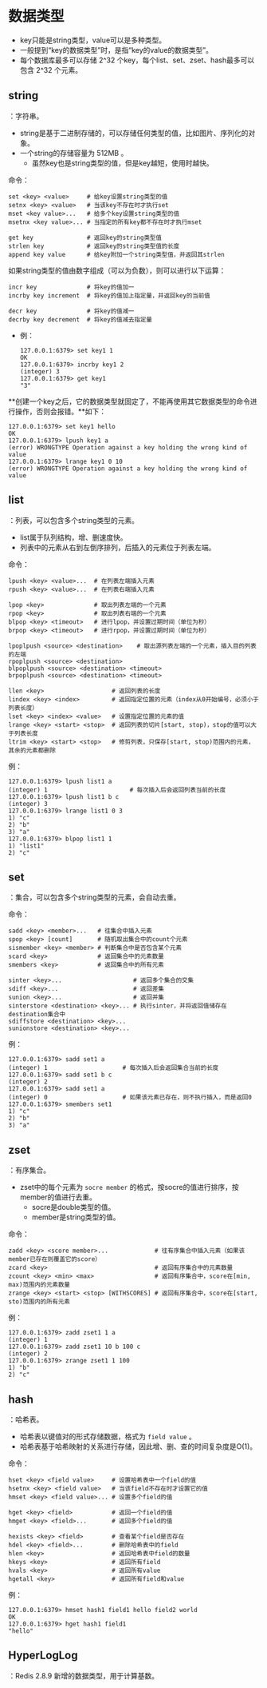 
# 数据类型

- key只能是string类型，value可以是多种类型。
- 一般提到“key的数据类型”时，是指“key的value的数据类型”。
- 每个数据库最多可以存储 2^32 个key，每个list、set、zset、hash最多可以包含 2^32 个元素。

## string

：字符串。
- string是基于二进制存储的，可以存储任何类型的值，比如图片、序列化的对象。
- 一个string的存储容量为 512MB 。
  - 虽然key也是string类型的值，但是key越短，使用时越快。

命令：
```
set <key> <value>     # 给key设置string类型的值
setnx <key> <value>   # 当该key不存在时才执行set
mset <key value>...   # 给多个key设置string类型的值
msetnx <key value>... # 当指定的所有key都不存在时才执行mset

get key               # 返回key的string类型值
strlen key            # 返回key的string类型值的长度
append key value      # 给key附加一个string类型值，并返回其strlen
```

如果string类型的值由数字组成（可以为负数），则可以进行以下运算：
```
incr key              # 将key的值加一
incrby key increment  # 将key的值加上指定量，并返回key的当前值

decr key              # 将key的值减一
decrby key decrement  # 将key的值减去指定量
```
- 例：
    ```
    127.0.0.1:6379> set key1 1
    OK
    127.0.0.1:6379> incrby key1 2
    (integer) 3
    127.0.0.1:6379> get key1
    "3"
    ```

**创建一个key之后，它的数据类型就固定了，不能再使用其它数据类型的命令进行操作，否则会报错。**如下：
```
127.0.0.1:6379> set key1 hello
OK
127.0.0.1:6379> lpush key1 a 
(error) WRONGTYPE Operation against a key holding the wrong kind of value
127.0.0.1:6379> lrange key1 0 10
(error) WRONGTYPE Operation against a key holding the wrong kind of value
```

## list

：列表，可以包含多个string类型的元素。
- list属于队列结构，增、删速度快。
- 列表中的元素从右到左倒序排列，后插入的元素位于列表左端。

命令：
```
lpush <key> <value>...  # 在列表左端插入元素
rpush <key> <value>...  # 在列表右端插入元素

lpop <key>              # 取出列表左端的一个元素
rpop <key>              # 取出列表右端的一个元素
blpop <key> <timeout>   # 进行lpop，并设置过期时间（单位为秒）
brpop <key> <timeout>   # 进行rpop，并设置过期时间（单位为秒）

lpoplpush <source> <destination>    # 取出源列表左端的一个元素，插入目的列表的左端
rpoplpush <source> <destination>
blpoplpush <source> <destination> <timeout>
brpoplpush <source> <destination> <timeout>

llen <key>                   # 返回列表的长度
lindex <key> <index>         # 返回指定位置的元素（index从0开始编号，必须小于列表长度）
lset <key> <index> <value>   # 设置指定位置的元素的值
lrange <key> <start> <stop>  # 返回列表的切片[start, stop)，stop的值可以大于列表长度
ltrim <key> <start> <stop>   # 修剪列表，只保存[start, stop)范围内的元素，其余的元素都删除
```

例：
```
127.0.0.1:6379> lpush list1 a
(integer) 1                       # 每次插入后会返回列表当前的长度
127.0.0.1:6379> lpush list1 b c
(integer) 3
127.0.0.1:6379> lrange list1 0 3
1) "c"
2) "b"
3) "a"
127.0.0.1:6379> blpop list1 1
1) "list1"
2) "c"
```

## set

：集合，可以包含多个string类型的元素，会自动去重。

命令：
```
sadd <key> <member>...   # 往集合中插入元素
spop <key> [count]       # 随机取出集合中的count个元素
sismember <key> <member> # 判断集合中是否包含某个元素
scard <key>              # 返回集合中的元素数量
smembers <key>           # 返回集合中的所有元素

sinter <key>...                    # 返回多个集合的交集
sdiff <key>...                     # 返回差集
sunion <key>...                    # 返回并集
sinterstore <destination> <key>... # 执行sinter，并将返回值储存在destination集合中
sdiffstore <destination> <key>...
sunionstore <destination> <key>...
```

例：
```
127.0.0.1:6379> sadd set1 a
(integer) 1                     # 每次插入后会返回集合当前的长度
127.0.0.1:6379> sadd set1 b c
(integer) 2
127.0.0.1:6379> sadd set1 a
(integer) 0                     # 如果该元素已存在，则不执行插入，而是返回0
127.0.0.1:6379> smembers set1
1) "c"
2) "b"
3) "a"
```

## zset

：有序集合。
- zset中的每个元素为 `socre member` 的格式，按socre的值进行排序，按member的值进行去重。
  - socre是double类型的值。
  - member是string类型的值。

命令：
```
zadd <key> <score member>...             # 往有序集合中插入元素（如果该member已存在则覆盖它的score）
zcard <key>                              # 返回有序集合中的元素数量
zcount <key> <min> <max>                 # 返回有序集合中，score在[min, max)范围内的元素数量
zrange <key> <start> <stop> [WITHSCORES] # 返回有序集合中，score在[start, sto)范围内的所有元素
```

例：
```
127.0.0.1:6379> zadd zset1 1 a
(integer) 1
127.0.0.1:6379> zadd zset1 10 b 100 c
(integer) 2
127.0.0.1:6379> zrange zset1 1 100
1) "b"
2) "c"
```

## hash

：哈希表。
- 哈希表以键值对的形式存储数据，格式为 `field value` 。
- 哈希表基于哈希映射的关系进行存储，因此增、删、查的时间复杂度是O(1)。

命令：
```
hset <key> <field value>     # 设置哈希表中一个field的值
hsetnx <key> <field value>   # 当该field不存在时才设置它的值
hmset <key> <field value>... # 设置多个field的值

hget <key> <field>           # 返回一个field的值
hmget <key> <field>...       # 返回多个field的值

hexists <key> <field>        # 查看某个field是否存在
hdel <key> <field>...        # 删除哈希表中的field
hlen <key>                   # 返回哈希表中field的数量
hkeys <key>                  # 返回所有field
hvals <key>                  # 返回所有value
hgetall <key>                # 返回所有field和value
```

例：
```
127.0.0.1:6379> hmset hash1 field1 hello field2 world
OK
127.0.0.1:6379> hget hash1 field1
"hello"
```

## HyperLogLog

：Redis 2.8.9 新增的数据类型，用于计算基数。
